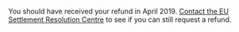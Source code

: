 You should have received your refund in April 2019. [Contact the EU Settlement Resolution Centre](https://www.gov.uk/contact-ukvi-inside-outside-uk/y/inside-the-uk/eu-settlement-scheme-settled-and-pre-settled-status) to see if you can still request a refund.
